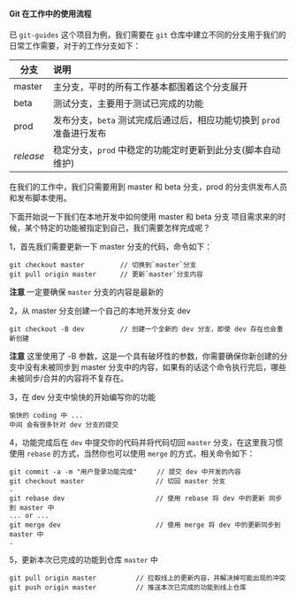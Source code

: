 #### Git 在工作中的使用流程
已 `git-guides` 这个项目为例，我们需要在 `git` 仓库中建立不同的分支用于我们的日常工作需要，对于的工作分支如下：

分支|说明  
--------|:--------
master|主分支，平时的所有工作基本都围着这个分支展开
beta|测试分支，主要用于测试已完成的功能
prod|发布分支，`beta` 测试完成后通过后，相应功能切换到 `prod` 准备进行发布
*release*|稳定分支，`prod` 中稳定的功能定时更新到此分支(脚本自动维护)

在我们的工作中，我们只需要用到 master 和 beta 分支，prod 的分支供发布人员和发布脚本使用。

下面开始说一下我们在本地开发中如何使用 master 和 beta 分支
项目需求来的时候，某个特定的功能被指定到自己，我们需要怎样完成呢？

1，首先我们需要更新一下 master 分支的代码，命令如下：

```
git checkout master 		// 切换到`master`分支
git pull origin master  	// 更新`master`分支内容
```
__注意__
一定要确保 `master` 分支的内容是最新的

2，从 master 分支创建一个自己的本地开发分支 dev

```
git checkout -B dev 		// 创建一个全新的 dev 分支，即使 dev 存在也会重新创建
```
__注意__
这里使用了 -B 参数，这是一个具有破坏性的参数，你需要确保你新创建的分支中没有未被同步到 master 分支中的内容，如果有的话这个命令执行完后，哪些未被同步/合并的内容将不复存在。

3，在 dev 分支中愉快的开始编写你的功能

```
愉快的 coding 中 ...
中间 会有很多针对 dev 分支的提交
```
4，功能完成后在 `dev` 中提交你的代码并将代码切回 `master` 分支，在这里我习惯使用 `rebase` 的方式，当然你也可以使用 `merge` 的方式，相关命令如下：

```
git commit -a -m "用户登录功能完成"     // 提交 dev 中开发的内容
git checkout master   				 // 切回 master 分支
.
git rebase dev 						 // 使用 rebase 将 dev 中的更新 同步到 master 中
... or ...
git merge dev 						 // 使用 merge 将 dev 中的更新同步到 master 中
.
```
5，更新本次已完成的功能到仓库 `master` 中

```
git pull origin master			// 拉取线上的更新内容，并解决掉可能出现的冲突
git push origin master			// 推送本次已完成的功能到线上仓库
```
